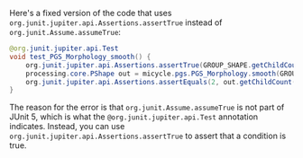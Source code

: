 Here's a fixed version of the code that uses `org.junit.jupiter.api.Assertions.assertTrue` instead of `org.junit.Assume.assumeTrue`:

```java
@org.junit.jupiter.api.Test
void test_PGS_Morphology_smooth() {
    org.junit.jupiter.api.Assertions.assertTrue(GROUP_SHAPE.getChildCount() == 2);
    processing.core.PShape out = micycle.pgs.PGS_Morphology.smooth(GROUP_SHAPE, 0.5);
    org.junit.jupiter.api.Assertions.assertEquals(2, out.getChildCount());
}
```

The reason for the error is that `org.junit.Assume.assumeTrue` is not part of JUnit 5, which is what the `@org.junit.jupiter.api.Test` annotation indicates. Instead, you can use `org.junit.jupiter.api.Assertions.assertTrue` to assert that a condition is true.